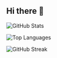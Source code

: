 ## Hi there 👋


![GitHub Stats](https://github-readme-stats.vercel.app/api?username=clementlopes&show_icons=true&theme=radical)

![Top Languages](https://github-readme-stats.vercel.app/api/top-langs/?username=clementlopes&layout=compact&theme=radical)

![GitHub Streak](https://streak-stats.demolab.com/?user=clementlopes&theme=radical)
<!--
**clementlopes/clementlopes** is a ✨ _special_ ✨ repository because its `README.md` (this file) appears on your GitHub profile.

Here are some ideas to get you started:

- 🔭 I’m currently working on ...
- 🌱 I’m currently learning ...
- 👯 I’m looking to collaborate on ...
- 🤔 I’m looking for help with ...
- 💬 Ask me about ...
- 📫 How to reach me: ...
- 😄 Pronouns: ...
- ⚡ Fun fact: ...
-->
